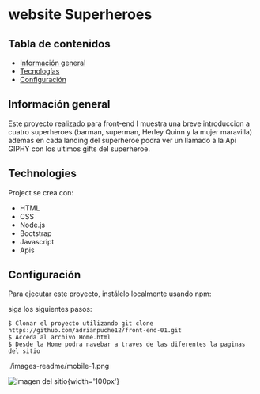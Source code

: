 # website Superheroes


## Tabla de contenidos 
* [Información general](#información-general) 
* [Tecnologías](#tecnologías) 
* [Configuración](#configuración) 

## Información general 

Este proyecto realizado para front-end I muestra una breve introduccion a cuatro superheroes (barman, superman, Herley Quinn y la mujer maravilla) ademas en cada landing del superheroe podra ver un llamado a la Api  GIPHY con los ultimos gifts del superheroe.
	
## Technologies 
Project se crea con: 

* HTML
* CSS
* Node.js
* Bootstrap
* Javascript
* Apis 
	
## Configuración 
Para ejecutar este proyecto, instálelo localmente usando npm: 


siga los siguientes pasos:

``` 
$ Clonar el proyecto utilizando git clone https://github.com/adrianpuche12/front-end-01.git
$ Acceda al archivo Home.html
$ Desde la Home podra navebar a traves de las diferentes la paginas del sitio

```

./images-readme/mobile-1.png

![imagen del sitio](https://github.com/adrianpuche12/front-end-01/blob/master/root/images-readme/home.png){width='100px'}